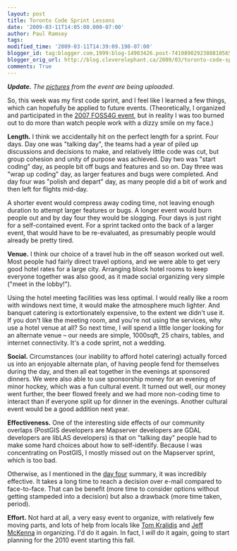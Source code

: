```yaml
---
layout: post
title: Toronto Code Sprint Lessons
date: '2009-03-11T14:05:00.000-07:00'
author: Paul Ramsey
tags: 
modified_time: '2009-03-11T14:39:09.198-07:00'
blogger_id: tag:blogger.com,1999:blog-14903426.post-7410890292380810565
blogger_orig_url: http://blog.cleverelephant.ca/2009/03/toronto-code-sprint-lessons.html
comments: True
---
```


***Update.** The [pictures](http://www.flickr.com/search/?q=tosprint&w=all) from the event are being uploaded.*

So, this week was my first code sprint, and I feel like I learned a few things, which can hopefully be applied to future events. (Theoretically, I organized and participated in the [2007 FOSS4G event](http://2007.foss4g.org/code_sprint/), but in reality I was too burned out to do more than watch people work with a dizzy smile on my face.)

**Length.** I think we accidentally hit on the perfect length for a sprint. Four days. Day one was "talking day", the teams had a year of piled up discussions and decisions to make, and relatively little code was cut, but group cohesion and unity of purpose was achieved. Day two was "start coding" day, as people bit off bugs and features and so on. Day three was "wrap up coding" day, as larger features and bugs were completed. And day four was "polish and depart" day, as many people did a bit of work and then left for flights mid-day.

A shorter event would compress away coding time, not leaving enough duration to attempt larger features or bugs. A longer event would burn people out and by day four they would be slogging. Four days is just right for a self-contained event. For a sprint tacked onto the back of a larger event, that would have to be re-evaluated, as presumably people would already be pretty tired.

**Venue.** I think our choice of a travel hub in the off season worked out well. Most people had fairly direct travel options, and we were able to get very good hotel rates for a large city.  Arranging block hotel rooms to keep everyone together was also good, as it made social organizing very simple ("meet in the lobby!").

Using the hotel meeting facilities was less optimal.  I would really like a room with windows next time, it would make the atmosphere much lighter. And banquet catering is extortionately expensive, to the extent we didn't use it. If you don't like the meeting room, and you're not using the services, why use a hotel venue at all?  So next time, I will spend a little longer looking for an alternate venue &ndash; our needs are simple, 1000sqft, 25 chairs, tables, and internet connectivity. It's a code sprint, not a wedding.

**Social.** Circumstances (our inability to afford hotel catering) actually forced us into an enjoyable alternate plan, of having people fend for themselves during the day, and then all eat together in the evenings at sponsored dinners. We were also able to use sponsorship money for an evening of minor hockey, which was a fun cultural event. It turned out well, our money went further, the beer flowed freely and we had more non-coding time to interact than if everyone split up for dinner in the evenings. Another cultural event would be a good addition next year.

**Effectiveness.** One of the interesting side effects of our community overlaps (PostGIS developers are Mapserver developers are GDAL developers are libLAS developers) is that on "talking day" people had to make some hard choices about how to self-identify. Because I was concentrating on PostGIS, I mostly missed out on the Mapserver sprint, which is too bad. 

Otherwise, as I mentioned in the [day four](http://blog.cleverelephant.ca/2009/03/sprint-day-4.html) summary, it was incredibly effective. It takes a long time to reach a decision over e-mail compared to face-to-face. That can be benefit (more time to consider options without getting stampeded into a decision) but also a drawback (more time taken, period).

**Effort.** Not hard at all, a very easy event to organize, with relatively few moving parts, and lots of help from locals like [Tom Kralidis](http://www.kralidis.ca/blog/) and [Jeff McKenna](http://www.gatewaygeomatics.com/) in organizing. I'd do it again. In fact, I *will* do it again, going to start planning for the 2010 event starting this fall.

